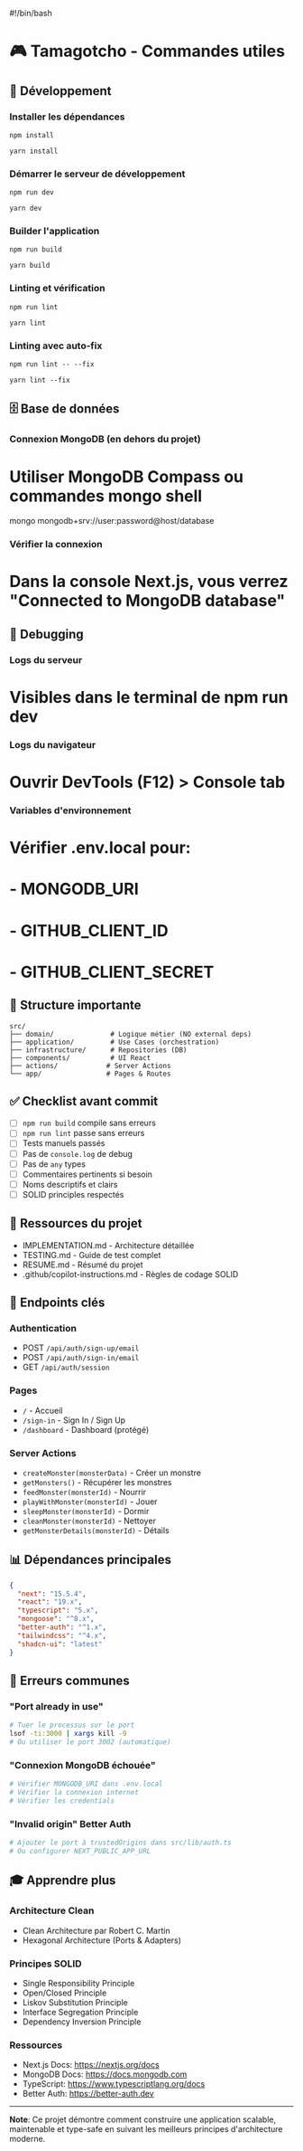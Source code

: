 #!/bin/bash

# 🎮 Tamagotcho - Commandes utiles

## 🚀 Développement

### Installer les dépendances
```
npm install

yarn install
```

### Démarrer le serveur de développement
```
npm run dev

yarn dev
```

### Builder l'application
```
npm run build

yarn build
```

### Linting et vérification
```
npm run lint

yarn lint
```

### Linting avec auto-fix
```
npm run lint -- --fix

yarn lint --fix
```

## 🗄️ Base de données

### Connexion MongoDB (en dehors du projet)
# Utiliser MongoDB Compass ou commandes mongo shell
mongo mongodb+srv://user:password@host/database

### Vérifier la connexion
# Dans la console Next.js, vous verrez "Connected to MongoDB database"

## 🐛 Debugging

### Logs du serveur
# Visibles dans le terminal de npm run dev

### Logs du navigateur
# Ouvrir DevTools (F12) > Console tab

### Variables d'environnement
# Vérifier .env.local pour:
# - MONGODB_URI
# - GITHUB_CLIENT_ID
# - GITHUB_CLIENT_SECRET

## 📁 Structure importante

```
src/
├── domain/              # Logique métier (NO external deps)
├── application/         # Use Cases (orchestration)
├── infrastructure/      # Repositories (DB)
├── components/          # UI React
├── actions/            # Server Actions
└── app/                # Pages & Routes
```

## ✅ Checklist avant commit

- [ ] `npm run build` compile sans erreurs
- [ ] `npm run lint` passe sans erreurs
- [ ] Tests manuels passés
- [ ] Pas de `console.log` de debug
- [ ] Pas de `any` types
- [ ] Commentaires pertinents si besoin
- [ ] Noms descriptifs et clairs
- [ ] SOLID principles respectés

## 🎯 Ressources du projet

- IMPLEMENTATION.md - Architecture détaillée
- TESTING.md - Guide de test complet
- RESUME.md - Résumé du projet
- .github/copilot-instructions.md - Règles de codage SOLID

## 🔑 Endpoints clés

### Authentication
- POST `/api/auth/sign-up/email`
- POST `/api/auth/sign-in/email`
- GET `/api/auth/session`

### Pages
- `/` - Accueil
- `/sign-in` - Sign In / Sign Up
- `/dashboard` - Dashboard (protégé)

### Server Actions
- `createMonster(monsterData)` - Créer un monstre
- `getMonsters()` - Récupérer les monstres
- `feedMonster(monsterId)` - Nourrir
- `playWithMonster(monsterId)` - Jouer
- `sleepMonster(monsterId)` - Dormir
- `cleanMonster(monsterId)` - Nettoyer
- `getMonsterDetails(monsterId)` - Détails

## 📊 Dépendances principales

```json
{
  "next": "15.5.4",
  "react": "19.x",
  "typescript": "5.x",
  "mongoose": "^8.x",
  "better-auth": "^1.x",
  "tailwindcss": "^4.x",
  "shadcn-ui": "latest"
}
```

## 🚨 Erreurs communes

### "Port already in use"
```bash
# Tuer le processus sur le port
lsof -ti:3000 | xargs kill -9
# Ou utiliser le port 3002 (automatique)
```

### "Connexion MongoDB échouée"
```bash
# Vérifier MONGODB_URI dans .env.local
# Vérifier la connexion internet
# Vérifier les credentials
```

### "Invalid origin" Better Auth
```bash
# Ajouter le port à trustedOrigins dans src/lib/auth.ts
# Ou configurer NEXT_PUBLIC_APP_URL
```

## 🎓 Apprendre plus

### Architecture Clean
- Clean Architecture par Robert C. Martin
- Hexagonal Architecture (Ports & Adapters)

### Principes SOLID
- Single Responsibility Principle
- Open/Closed Principle
- Liskov Substitution Principle
- Interface Segregation Principle
- Dependency Inversion Principle

### Ressources
- Next.js Docs: https://nextjs.org/docs
- MongoDB Docs: https://docs.mongodb.com
- TypeScript: https://www.typescriptlang.org/docs
- Better Auth: https://better-auth.dev

---

**Note**: Ce projet démontre comment construire une application scalable, maintenable et type-safe en suivant les meilleurs principes d'architecture moderne.
